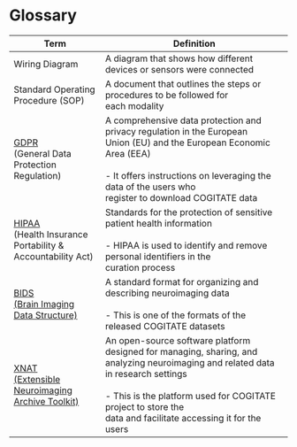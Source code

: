 # Glossary

| Term | Definition |
| -- | -- |
| Wiring Diagram | A diagram that shows how different devices or sensors were connected |
| Standard Operating <br>Procedure (SOP) | A document that outlines the steps or procedures to be followed for<br>each modality |
| <a href="https://gdpr-info.eu" target="_blank">GDPR</a> <br>(General Data <br>Protection Regulation) | A comprehensive data protection and privacy regulation in the European <br>Union (EU) and the European Economic Area (EEA) <br><br>- It offers instructions on leveraging the data of the users who <br>register to download COGITATE data |
| <a href="https://www.hhs.gov/hipaa/for-professionals/compliance-enforcement/index.html" target="_blank">HIPAA</a> <br>(Health Insurance <br>Portability & <br>Accountability Act) | Standards for the protection of sensitive patient health information <br><br>- HIPAA is used to identify and remove personal identifiers in the <br>curation process |
| <a href="https://bids-specification.readthedocs.io/en/stable/" target="_blank">BIDS <br>(Brain Imaging <br>Data Structure)</a> | A standard format for organizing and describing neuroimaging data <br><br>- This is one of the formats of the released COGITATE datasets |
| <a href="https://wiki.xnat.org/documentation/" target="_blank">XNAT <br>(Extensible Neuroimaging <br>Archive Toolkit)</a> | An open-source software platform designed for managing, sharing, and <br>analyzing neuroimaging and related data in research settings <br><br>- This is the platform used for COGITATE project to store the <br>data and facilitate accessing it for the users |
